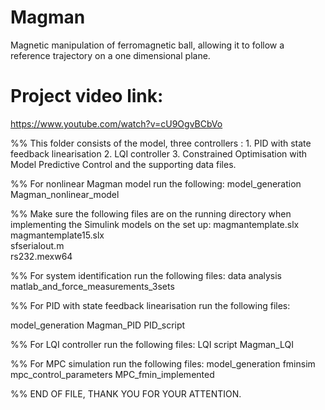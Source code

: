 # Magman
Magnetic manipulation of ferromagnetic ball, allowing it to follow a reference trajectory on a one dimensional plane. 
# Project video link:
https://www.youtube.com/watch?v=cU9OgvBCbVo

%% This folder consists of the model, three controllers : 1. PID with state feedback linearisation 2. LQI controller 3. Constrained Optimisation with Model Predictive Control and the supporting data files.

%% For nonlinear Magman model run the following:
model_generation
Magman_nonlinear_model

%% Make sure the following files are on the running directory when implementing the Simulink models on the set up:
magmantemplate.slx	
magmantemplate15.slx	
sfserialout.m	
rs232.mexw64


%% For system identification run the following files:
data analysis
matlab_and_force_measurements_3sets

%% For PID with state feedback linearisation run the following files:

model_generation
Magman_PID
PID_script

%% For LQI controller run the following files:
LQI script
Magman_LQI


%% For MPC simulation run the following files:
model_generation
fminsim
mpc_control_parameters
MPC_fmin_implemented

%% END OF FILE, THANK YOU FOR YOUR ATTENTION.
